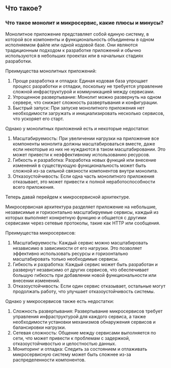 ## Что такое?
### Что такое монолит и микросервис, какие плюсы и минусы?
Монолитное приложение представляет собой единую систему, в которой все компоненты и функциональность объединены в одном исполняемом файле или одной кодовой базе. Они являются традиционным подходом к разработке приложений и обычно используются в небольших проектах или в начальных стадиях разработки.

Преимущества монолитных приложений:
1. Проще разработка и отладка: Единая кодовая база упрощает процесс разработки и отладки, поскольку не требуется управление сложной инфраструктурой и коммуникацией между сервисами.
2. Упрощенное развертывание: Монолит можно развернуть на одном сервере, что снижает сложность развертывания и конфигурации.
3. Быстрый запуск: При запуске монолитного приложения нет необходимости загружать и инициализировать несколько сервисов, что ускоряет его старт.

Однако у монолитных приложений есть и некоторые недостатки:
1. Масштабируемость: При увеличении нагрузки на приложение все компоненты монолита должны масштабироваться вместе, даже если некоторые из них не нуждаются в таком масштабировании. Это может привести к неэффективному использованию ресурсов.
2. Гибкость и разработка: Разработка новых функций или внесение изменений в существующую функциональность может быть сложной из-за сильной связности компонентов внутри монолита.
3. Отказоустойчивость: Если одна часть монолитного приложения отказывает, это может привести к полной неработоспособности всего приложения.

Теперь давай перейдем к микросервисной архитектуре.

Микросервисная архитектура разделяет приложение на небольшие, независимые и горизонтально масштабируемые сервисы, каждый из которых выполняет конкретную функцию и общается с другими сервисами через сетевые протоколы, такие как HTTP или сообщения.

Преимущества микросервисов:

1. Масштабируемость: Каждый сервис можно масштабировать независимо в зависимости от его нагрузки. Это позволяет эффективно использовать ресурсы и горизонтально масштабировать только необходимые сервисы.
2. Гибкость и разработка: Каждый сервис может быть разработан и развернут независимо от других сервисов, что обеспечивает большую гибкость при добавлении новой функциональности или внесении изменений.
3. Отказоустойчивость: Если один сервис отказывает, остальные могут продолжать работу, что улучшает отказоустойчивость системы.

Однако у микросервисов также есть недостатки:

1. Сложность развертывания: Развертывание микросервисов требует управления инфраструктурой для каждого сервиса, а также необходимости установки механизмов обнаружения сервисов и балансировки нагрузки.
2. Сетевая сложность: Общение между сервисами выполняется по сети, что может привести к проблемам с задержкой, отказоустойчивостью и целостностью данных.
3. Мониторинг и отладка: Следить за состоянием и отлаживать микросервисную систему может быть сложнее из-за распределенности компонентов.